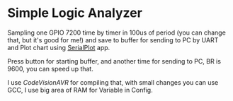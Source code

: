 # Simple Logic Analyzer 

Sampling one GPIO 7200 time by timer in 100us of period (you can change that, but it's good for me!) and save to buffer for sending to PC by UART and Plot chart using [SerialPlot](https://hackaday.io/project/5334-serialplot-realtime-plotting-software) app.

Press button for starting buffer, and another time for sending to PC, BR is 9600, you can speed up that.

I use *CodeVisionAVR* for compiling that, with small changes you can use GCC, I use big area of RAM for Variable in Config. 

